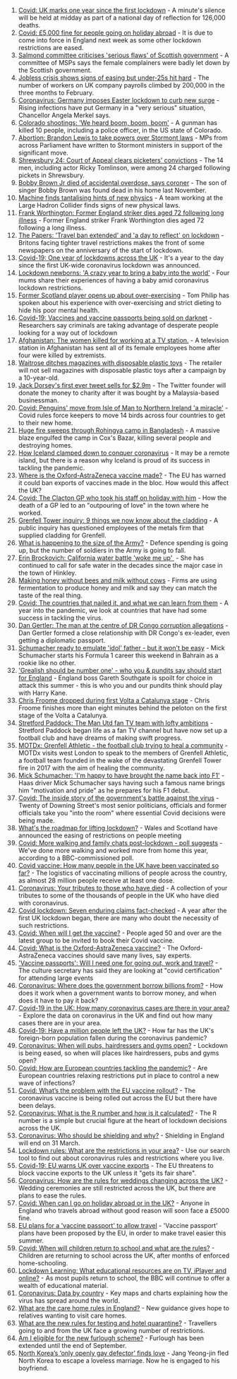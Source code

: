 1. [Covid: UK marks one year since the first lockdown](https://www.bbc.co.uk/news/uk-56491532) - A minute's silence will be held at midday as part of a national day of reflection for 126,000 deaths.
2. [Covid: £5,000 fine for people going on holiday abroad](https://www.bbc.co.uk/news/uk-56493002) - It is due to come into force in England next week as some other lockdown restrictions are eased.
3. [Salmond committee criticises 'serious flaws' of Scottish government](https://www.bbc.co.uk/news/uk-scotland-scotland-politics-56494852) - A committee of MSPs says the female complainers were badly let down by the Scottish government.
4. [Jobless crisis shows signs of easing but under-25s hit hard](https://www.bbc.co.uk/news/business-56493943) - The number of workers on UK company payrolls climbed by 200,000 in the three months to February.
5. [Coronavirus: Germany imposes Easter lockdown to curb new surge](https://www.bbc.co.uk/news/world-europe-56486732) - Rising infections have put Germany in a "very serious" situation, Chancellor Angela Merkel says.
6. [Colorado shootings: 'We heard boom, boom, boom'](https://www.bbc.co.uk/news/world-us-canada-56495514) - A gunman has killed 10 people, including a police officer, in the US state of Colorado.
7. [Abortion: Brandon Lewis to take powers over Stormont laws](https://www.bbc.co.uk/news/uk-northern-ireland-56485487) - MPs from across Parliament have written to Stormont ministers in support of the significant move.
8. [Shrewsbury 24: Court of Appeal clears picketers' convictions](https://www.bbc.co.uk/news/uk-england-shropshire-56494701) - The 14 men, including actor Ricky Tomlinson, were among 24 charged following pickets in Shrewsbury.
9. [Bobby Brown Jr died of accidental overdose, says coroner](https://www.bbc.co.uk/news/entertainment-arts-56495122) - The son of singer Bobby Brown was found dead in his home last November.
10. [Machine finds tantalising hints of new physics](https://www.bbc.co.uk/news/science-environment-56491033) - A team working at the Large Hadron Collider finds signs of new physical laws.
11. [Frank Worthington: Former England striker dies aged 72 following long illness](https://www.bbc.co.uk/sport/football/56495453) - Former England striker Frank Worthington dies aged 72 following a long illness.
12. [The Papers: 'Travel ban extended' and 'a day to reflect' on lockdown](https://www.bbc.co.uk/news/blogs-the-papers-56491971) - Britons facing tighter travel restrictions makes the front of some newspapers on the anniversary of the start of lockdown.
13. [Covid-19: One year of lockdowns across the UK](https://www.bbc.co.uk/news/uk-56490107) - It's a year to the day since the first UK-wide coronavirus lockdown was announced.
14. [Lockdown newborns: 'A crazy year to bring a baby into the world'](https://www.bbc.co.uk/news/uk-scotland-56484706) - Four mums share their experiences of having a baby amid coronavirus lockdown restrictions.
15. [Former Scotland player opens up about over-exercising](https://www.bbc.co.uk/news/uk-scotland-56489292) - Tom Philip has spoken about his experience with over-exercising and strict dieting to hide his poor mental health.
16. [Covid-19: Vaccines and vaccine passports being sold on darknet](https://www.bbc.co.uk/news/technology-56489574) - Researchers say criminals are taking advantage of desperate people looking for a way out of lockdown
17. [Afghanistan: The women killed for working at a TV station.](https://www.bbc.co.uk/news/world-asia-56488749) - A television station in Afghanistan has sent all of its female employees home after four were killed by extremists.
18. [Waitrose ditches magazines with disposable plastic toys](https://www.bbc.co.uk/news/business-56456170) - The retailer will not sell magazines with disposable plastic toys after a campaign by a 10-year-old.
19. [Jack Dorsey's first ever tweet sells for $2.9m](https://www.bbc.co.uk/news/business-56492358) - The Twitter founder will donate the money to charity after it was bought by a Malaysia-based businessman.
20. [Covid: Penguins' move from Isle of Man to Northern Ireland 'a miracle'](https://www.bbc.co.uk/news/world-europe-isle-of-man-56489503) - Covid rules force keepers to move 14 birds across four countries to get to their new home.
21. [Huge fire sweeps through Rohingya camp in Bangladesh](https://www.bbc.co.uk/news/56490348) - A massive blaze engulfed the camp in Cox's Bazar, killing several people and destroying homes.
22. [How Iceland clamped down to conquer coronavirus](https://www.bbc.co.uk/news/world-europe-56412790) - It may be a remote island, but there is a reason why Iceland is proud of its success in tackling the pandemic.
23. [Where is the Oxford-AstraZeneca vaccine made?](https://www.bbc.co.uk/news/56483766) - The EU has warned it could ban exports of vaccines made in the bloc. How would this affect the UK?
24. [Covid: The Clacton GP who took his staff on holiday with him](https://www.bbc.co.uk/news/uk-england-essex-56403512) - How the death of a GP led to an "outpouring of love" in the town where he worked.
25. [Grenfell Tower inquiry: 9 things we now know about the cladding](https://www.bbc.co.uk/news/uk-56403431) - A public inquiry has questioned employees of the metals firm that supplied cladding for Grenfell.
26. [What is happening to the size of the Army?](https://www.bbc.co.uk/news/uk-42774738) - Defence spending is going up, but the number of soldiers in the Army is going to fall.
27. [Erin Brockovich: California water battle 'woke me up' ](https://www.bbc.co.uk/news/world-us-canada-56462793) - She has continued to call for safe water in the decades since the major case in the town of Hinkley.
28. [Making honey without bees and milk without cows](https://www.bbc.co.uk/news/business-56154143) - Firms are using fermentation to produce honey and milk and say they can match the taste of the real thing.
29. [Covid: The countries that nailed it, and what we can learn from them](https://www.bbc.co.uk/news/uk-56455030) - A year into the pandemic, we look at countries that have had some success in tackling the virus.
30. [Dan Gertler: The man at the centre of DR Congo corruption allegations](https://www.bbc.co.uk/news/world-africa-56444576) - Dan Gertler formed a close relationship with DR Congo's ex-leader, even getting a diplomatic passport.
31. [Schumacher ready to emulate 'idol' father - but it won't be easy](https://www.bbc.co.uk/sport/formula1/56438451) - Mick Schumacher starts his Formula 1 career this weekend in Bahrain as a rookie like no other.
32. ['Grealish should be number one' - who you & pundits say should start for England](https://www.bbc.co.uk/sport/football/56487138) - England boss Gareth Southgate is spoilt for choice in attack this summer - this is who you and our pundits think should play with Harry Kane.
33. [Chris Froome dropped during first Volta a Catalunya stage](https://www.bbc.co.uk/sport/cycling/56470711) - Chris Froome finishes more than eight minutes behind the peloton on the first stage of the Volta a Catalunya.
34. [Stretford Paddock: The Man Utd fan TV team with lofty ambitions](https://www.bbc.co.uk/sport/football/56458257) - Stretford Paddock began life as a fan TV channel but have now set up a football club and have dreams of making swift progress.
35. [MOTDx: Grenfell Athletic - the football club trying to heal a community](https://www.bbc.co.uk/sport/av/football/56449058) - MOTDx visits west London to speak to the members of Grenfell Athletic, a football team founded in the wake of the devastating Grenfell Tower fire in 2017 with the aim of healing the community.
36. [Mick Schumacher: 'I'm happy to have brought the name back into F1'](https://www.bbc.co.uk/sport/av/formula1/56485186) - Haas driver Mick Schumacher says having such a famous name brings him "motivation and pride" as he prepares for his F1 debut.
37. [Covid: The inside story of the government's battle against the virus](https://www.bbc.co.uk/news/uk-politics-56361599) - Twenty of Downing Street's most senior politicians, officials and former officials take you "into the room" where essential Covid decisions were being made.
38. [What's the roadmap for lifting lockdown?](https://www.bbc.co.uk/news/explainers-52530518) - Wales and Scotland have announced the easing of restrictions on people meeting
39. [Covid: More walking and family chats post-lockdown - poll suggests](https://www.bbc.co.uk/news/uk-56490823) - We've done more walking and worked more from home this year, according to a BBC-commissioned poll.
40. [Covid vaccine: How many people in the UK have been vaccinated so far?](https://www.bbc.co.uk/news/health-55274833) - The logistics of vaccinating millions of people across the country, as almost 28 million people receive at least one dose.
41. [Coronavirus: Your tributes to those who have died](https://www.bbc.co.uk/news/uk-52676411) - A collection of your tributes to some of the thousands of people in the UK who have died with coronavirus.
42. [Covid lockdown: Seven enduring claims fact-checked](https://www.bbc.co.uk/news/55949640) - A year after the first UK lockdown began, there are many who doubt the necessity of such restrictions.
43. [Covid: When will I get the vaccine?](https://www.bbc.co.uk/news/health-55045639) - People aged 50 and over are the latest group to be invited to book their Covid vaccine.
44. [Covid: What is the Oxford-AstraZeneca vaccine?](https://www.bbc.co.uk/news/health-55302595) - The Oxford-AstraZeneca vaccines should save many lives, say experts.
45. ['Vaccine passports': Will I need one for going out, work and travel?](https://www.bbc.co.uk/news/explainers-55718553) - The culture secretary has said they are looking at "covid certification" for attending large events
46. [Coronavirus: Where does the government borrow billions from?](https://www.bbc.co.uk/news/business-50504151) - How does it work when a government wants to borrow money, and when does it have to pay it back?
47. [Covid-19 in the UK: How many coronavirus cases are there in your area?](https://www.bbc.co.uk/news/uk-51768274) - Explore the data on coronavirus in the UK and find out how many cases there are in your area.
48. [Covid-19: Have a million people left the UK?](https://www.bbc.co.uk/news/uk-56435100) - How far has the UK's foreign-born population fallen during the coronavirus pandemic?
49. [Coronavirus: When will pubs, hairdressers and gyms open?](https://www.bbc.co.uk/news/explainers-53349989) - Lockdown is being eased, so when will places like hairdressers, pubs and gyms open?
50. [Covid: How are European countries tackling the pandemic?](https://www.bbc.co.uk/news/explainers-53640249) - Are European countries relaxing restrictions put in place to control a new wave of infections?
51. [Covid: What’s the problem with the EU vaccine rollout?](https://www.bbc.co.uk/news/explainers-52380823) - The coronavirus vaccine is being rolled out across the EU but there have been delays.
52. [Coronavirus: What is the R number and how is it calculated?](https://www.bbc.co.uk/news/health-52473523) - The R number is a simple but crucial figure at the heart of lockdown decisions across the UK.
53. [Coronavirus: Who should be shielding and why?](https://www.bbc.co.uk/news/health-51997151) - Shielding in England will end on 31 March.
54. [Lockdown rules: What are the restrictions in your area?](https://www.bbc.co.uk/news/uk-54373904) - Use our search tool to find out about coronavirus rules and restrictions where you live.
55. [Covid-19: EU warns UK over vaccine exports](https://www.bbc.co.uk/news/45877605) - The EU threatens to block vaccine exports to the UK unless it "gets its fair share".
56. [Coronavirus: How are the rules for weddings changing across the UK?](https://www.bbc.co.uk/news/explainers-52811509) - Wedding ceremonies are still restricted across the UK, but there are plans to ease the rules.
57. [Covid: When can I go on holiday abroad or in the UK?](https://www.bbc.co.uk/news/explainers-52646738) - Anyone in England who travels abroad without good reason will soon face a £5000 fine.
58. [EU plans for a 'vaccine passport' to allow travel](https://www.bbc.co.uk/news/world-europe-56436910) - 'Vaccine passport' plans have been proposed by the EU, in order to make travel easier this summer.
59. [Covid: When will children return to school and what are the rules?](https://www.bbc.co.uk/news/education-51643556) - Children are returning to school across the UK, after months of enforced home-schooling.
60. [Lockdown Learning: What educational resources are on TV, iPlayer and online?](https://www.bbc.co.uk/news/education-55591821) - As most pupils return to school, the BBC will continue to offer a wealth of educational material.
61. [Coronavirus: Data by country](https://www.bbc.co.uk/news/world-51235105) - Key maps and charts explaining how the virus has spread around the world.
62. [What are the care home rules in England?](https://www.bbc.co.uk/news/explainers-53503712) - New guidance gives hope to relatives wanting to visit care homes.
63. [What are the new rules for testing and hotel quarantine?](https://www.bbc.co.uk/news/explainers-52544307) - Travellers going to and from the UK face a growing number of restrictions.
64. [Am I eligible for the new furlough scheme?](https://www.bbc.co.uk/news/explainers-52135342) - Furlough has been extended until the end of September.
65. [North Korea’s ‘only openly gay defector’ finds love](https://www.bbc.co.uk/news/world-asia-56323825) - Jang Yeong-jin fled North Korea to escape a loveless marriage. Now he is engaged to his boyfriend.
